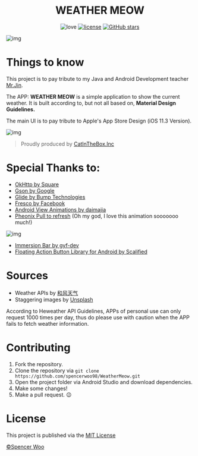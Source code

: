 <div align="center">

# WEATHER MEOW

![love](https://img.shields.io/badge/Made%20with-LOVE-ff69b4.svg)
[![license](https://img.shields.io/badge/license-MIT-blue.svg)](https://opensource.org/licenses/MIT)
[![GitHub stars](https://img.shields.io/github/stars/badges/shields.svg?style=social&label=Stars)](https://github.com/spencerwoo98/WeatherMeow)

</div>

![img](https://i.loli.net/2018/04/21/5adae5f43ba75.jpg)

# Things to know

This project is to pay tribute to my Java and Android Development teacher [Mr.Jin](http://jinxuliang.com).

The APP: **WEATHER MEOW** is a simple application to show the current weather. It is built according to, but not all based on, **Material Design Guidelines.**

The main UI is to pay tribute to Apple's App Store Design (iOS 11.3 Version).

![img](https://i.loli.net/2018/05/21/5b025f44732a2.jpg)

> Proudly produced by [CatInTheBox.Inc](https://spencerwoo.com)

# Special Thanks to:

- [OkHttp by Square](https://github.com/square/okhttp)
- [Gson by Google](https://github.com/google/gson)
- [Glide by Bump Technologies](https://github.com/bumptech/glide)
- [Fresco by Facebook](https://github.com/facebook/fresco)
- [Android View Animations by daimajia](https://github.com/daimajia/AndroidViewAnimations)
- [Pheonix Pull to refresh](https://github.com/Yalantis/Phoenix) (Oh my god, I love this animation sooooooo much!)

![img](https://i.loli.net/2018/05/21/5b02608c9d48e.gif)

- [Immersion Bar by gyf-dev](https://github.com/gyf-dev/ImmersionBar)
- [Floating Action Button Library for Android by Scalified](https://github.com/Scalified/fab)

# Sources

- Weather APIs by [和风天气](https://www.heweather.com/)
- Staggering images by [Unsplash](https://unsplash.com/)

According to Heweather API Guidelines, APPs of personal use can only request 1000 times per day, thus do please use with caution when the APP fails to fetch weather information.

# Contributing

1. Fork the repository.
2. Clone the repository via `git clone https://github.com/spencerwoo98/WeatherMeow.git`
3. Open the project folder via Android Studio and download dependencies.
3. Make some changes!
4. Make a pull request. :wink:

# License

This project is published via the [MIT License](https://opensource.org/licenses/MIT)

[©Spencer Woo](https://spencerwoo.com)
